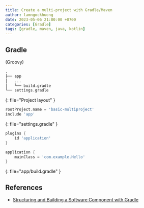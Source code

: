 ```yaml
---
title: Create a multi-project with Gradle/Maven
author: lamngockhuong
date: 2023-05-06 21:00:00 +0700
categories: [Gradle]
tags: [gradle, maven, java, kotlin]
---
```

## Gradle

(Groovy)

```txt
.
├── app
│   ...
│   └── build.gradle
└── settings.gradle
```
{: file="Project layout" }


```gradle
rootProject.name = 'basic-multiproject'
include 'app'
```
{: file="settings.gradle" }

```gradle
plugins {
    id 'application'
}

application {
    mainClass = 'com.example.Hello'
}
```
{: file="app/build.gradle" }

## References

+ [Structuring and Building a Software Component with Gradle](https://docs.gradle.org/current/userguide/multi_project_builds.html)
